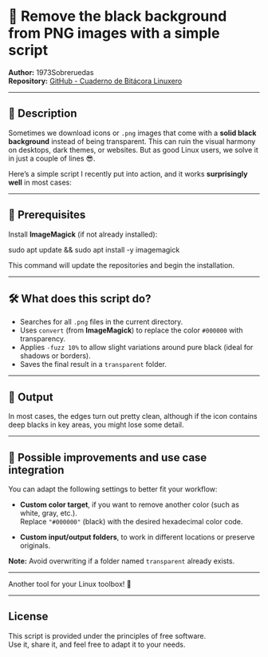 # 🧽 Remove the black background from PNG images with a simple script

**Author:** 1973Sobreruedas  
**Repository:** [GitHub - Cuaderno de Bitácora Linuxero](https://github.com/1973Sobreruedas/Cuaderno-Bitacora-Linuxero-1973Sobreruedas)

---

## 🧾 Description

Sometimes we download icons or `.png` images that come with a **solid black background** instead of being transparent. This can ruin the visual harmony on desktops, dark themes, or websites. But as good Linux users, we solve it in just a couple of lines 😎.

Here’s a simple script I recently put into action, and it works **surprisingly well** in most cases:

---

## 🔧 Prerequisites

Install **ImageMagick** (if not already installed):

sudo apt update && sudo apt install -y imagemagick

This command will update the repositories and begin the installation.

---

## 🛠️ What does this script do?

- Searches for all `.png` files in the current directory.
- Uses `convert` (from **ImageMagick**) to replace the color `#000000` with transparency.
- Applies `-fuzz 10%` to allow slight variations around pure black (ideal for shadows or borders).
- Saves the final result in a `transparent` folder.

---

## 🔎 Output

In most cases, the edges turn out pretty clean, although if the icon contains deep blacks in key areas, you might lose some detail.

---

## 🧪 Possible improvements and use case integration

You can adapt the following settings to better fit your workflow:

- **Custom color target**, if you want to remove another color (such as white, gray, etc.).  
  Replace `"#000000"` (black) with the desired hexadecimal color code.

- **Custom input/output folders**, to work in different locations or preserve originals.

**Note:** Avoid overwriting if a folder named `transparent` already exists.

---

Another tool for your Linux toolbox! 💪

---

## License

This script is provided under the principles of free software.  
Use it, share it, and feel free to adapt it to your needs.

